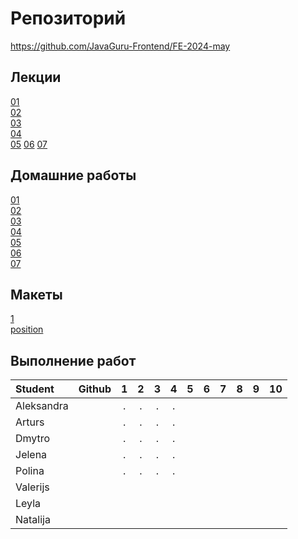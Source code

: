 # Репозиторий
https://github.com/JavaGuru-Frontend/FE-2024-may

## Лекции
[01](https://github.com/JavaGuru-Frontend/FE-2024-may/blob/main/Lesson/01-INTRO/0-%D0%92%D0%B2%D0%BE%D0%B4%D0%BD%D0%B0%D1%8F.pdf)  
[02](https://github.com/JavaGuru-Frontend/FE-2024-may/blob/main/Lesson/02-HTML/0-%D0%92%D0%B2%D0%BE%D0%B4%D0%BD%D0%B0%D1%8F.pdf)  
[03](https://github.com/JavaGuru-Frontend/FE-2024-may/blob/main/Lesson/03-HTML/0-%D0%92%D0%B2%D0%BE%D0%B4%D0%BD%D0%B0%D1%8F.pdf)  
[04](https://github.com/JavaGuru-Frontend/FE-2024-may/blob/main/Lesson/04-HTML/0-%D0%92%D0%B2%D0%BE%D0%B4%D0%BD%D0%B0%D1%8F.pdf)  
[05](https://github.com/JavaGuru-Frontend/FE-2024-may/blob/main/Lesson/05-HTML/0-%D0%92%D0%B2%D0%BE%D0%B4%D0%BD%D0%B0%D1%8F.pdf) 
[06](https://github.com/JavaGuru-Frontend/FE-2024-may/blob/main/Lesson/06-JS/0-%D0%92%D0%B2%D0%BE%D0%B4%D0%BD%D0%B0%D1%8F.pdf) 
[07](https://github.com/JavaGuru-Frontend/FE-2024-may/blob/main/Lesson/07-JS/0-%D0%92%D0%B2%D0%BE%D0%B4%D0%BD%D0%B0%D1%8F.pdf) 

## Домашние работы 
[01](https://github.com/JavaGuru-Frontend/FE-2024-may/blob/main/Homeworks/01/homework.md)  
[02](https://github.com/JavaGuru-Frontend/FE-2024-may/blob/main/Homeworks/02/homework.md)  
[03](https://github.com/JavaGuru-Frontend/FE-2024-may/blob/main/Homeworks/03/homework.md)  
[04](https://github.com/JavaGuru-Frontend/FE-2024-may/blob/main/Homeworks/04/homework.md)  
[05](https://github.com/JavaGuru-Frontend/FE-2024-may/blob/main/Homeworks/05/homework.md)  
[06](https://github.com/JavaGuru-Frontend/FE-2024-may/blob/main/Homeworks/06/homework.md)  
[07](https://github.com/JavaGuru-Frontend/FE-2024-may/blob/main/Homeworks/07/homework.md)  

## Макеты
[1](https://www.figma.com/design/2vADRKfUnTywc18RLUuR5Z/Template-%E2%84%961?node-id=0%3A1&t=fZ8vu5z5u3erzemy-1)   
[position](https://www.figma.com/design/26dGlyOYOg2d5mrGD7xLV9/Untitled?node-id=1-3&t=NZuKm4LFz350ubLA-1) 
## Выполнение работ
| Student               | Github           | 1 | 2 | 3 | 4 | 5 | 6 | 7 | 8 | 9 | 10 | 
| :-------------------- | :--------------- |:-:|:-:|:-:|:-:|:-:|:-:|:-:|:-:|:-:|:--:|
| Aleksandra            |                  | . | . | . | . |   |   |   |   |   |    |
| Arturs                |                  | . | . | . | . |   |   |   |   |   |    | 
| Dmytro                |                  | . | . | . | . |   |   |   |   |   |    | 
| Jelena                |                  | . | . | . | . |   |   |   |   |   |    | 
| Polina                |                  | . | . | . | . |   |   |   |   |   |    | 
| Valerijs              |                  |   |   |   |   |   |   |   |   |   |    | 
| Leyla                 |                  |   |   |   |   |   |   |   |   |   |    |  
| Natalija              |                  |   |   |   |   |   |   |   |   |   |    | 
